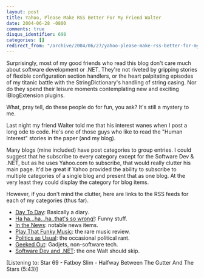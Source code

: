 ```yaml
---
layout: post
title: Yahoo, Please Make RSS Better For My Friend Walter
date: 2004-06-28 -0800
comments: true
disqus_identifier: 698
categories: []
redirect_from: "/archive/2004/06/27/yahoo-please-make-rss-better-for-my-friend-walter.aspx/"
---
```


Surprisingly, most of my good friends who read this blog don't care much
about software development or .NET. They're not riveted by gripping
stories of flexible configuration section handlers, or the heart
palpitating episodes of my titanic battle with the StringDictionary's
handling of string casing. Nor do they spend their leisure moments
contemplating new and exciting IBlogExtension plugins.

What, pray tell, do these people do for fun, you ask? It's still a
mystery to me.

Last night my friend Walter told me that his interest wanes when I post
a long ode to code. He's one of those guys who like to read the "Human
Interest" stories in the paper (and my blog).

Many blogs (mine included) have post categories to group entries. I
could suggest that he subscribe to every category except for the
Software Dev & .NET, but as he uses Yahoo.com to subscribe, that would
really clutter his main page. It'd be great if Yahoo provided the
ability to subscribe to multiple categories of a single blog and present
that as one blog. At the very least they could display the category for
blog items.

However, if you don't mind the clutter, here are links to the RSS feeds
for each of my categories (thus far).

-   [Day To Day](http://haacked.com/category/1.aspx/rss): Basically a
    diary.
-   [Ha ha...ha...ha..that's so
    wrong!](http://haacked.com/category/4.aspx/rss): Funny stuff.
-   [In the News](http://haacked.com/category/10.aspx/rss): notable news
    items.
-   [Play That Funky Music](http://haacked.com/category/7.aspx/rss): the
    rare music review.
-   [Politics as Usual](http://haacked.com/category/9.aspx/rss): the
    occasional political rant.
-   [Geeked Out](http://haacked.com/category/3.aspx/rss): Gadjets,
    non-software tech.
-   [Software Dev and .NET](http://haacked.com/category/2.aspx/rss): the
    one Walt should skip.

[Listening to: Star 69 - Fatboy Slim - Halfway Between The Gutter And
The Stars (5:43)]

